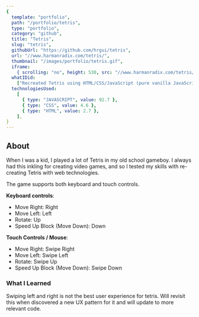 ```yaml
---
{
  template: "portfolio",
  path: "/portfolio/tetris",
  type: "portfolio",
  category: "github",
  title: "Tetris",
  slug: "tetris",
  githubUrl: "https://github.com/hrgui/tetris",
  url: "//www.harmanradix.com/tetris/",
  thumbnail: "/images/portfolio/tetris.gif",
  iframe:
    { scrolling: "no", height: 530, src: "//www.harmanradix.com/tetris/" },
  whatIDid:
    ["Recreated Tetris using HTML/CSS/JavaScript (pure vanilla JavaScript)"],
  technologiesUsed:
    [
      { type: "JAVASCRIPT", value: 92.7 },
      { type: "CSS", value: 4.6 },
      { type: "HTML", value: 2.7 },
    ],
}
---
```


## About

When I was a kid, I played a lot of Tetris in my old school gameboy. I always had this inkling for creating video games, and so I tested my skills with re-creating Tetris with web technologies.

The game supports both keyboard and touch controls.

**Keyboard controls**:

- Move Right: Right
- Move Left: Left
- Rotate: Up
- Speed Up Block (Move Down): Down

**Touch Controls / Mouse**:

- Move Right: Swipe Right
- Move Left: Swipe Left
- Rotate: Swipe Up
- Speed Up Block (Move Down): Swipe Down

### What I Learned

Swiping left and right is not the best user experience for tetris. Will revisit this when discovered a new UX pattern for it and will update to more relevant code.
